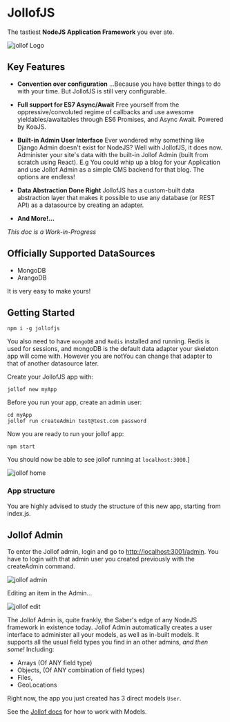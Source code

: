 # JollofJS

The tastiest **NodeJS Application Framework** you ever ate.

![jollof Logo](https://raw.github.com/iyobo/jollofjs/master/images/jollof.png)


## Key Features


- **Convention over configuration**
...Because you have better things to do with your time. But JollofJS is still very configurable.

- **Full support for ES7 Async/Await**
Free yourself from the oppressive/convoluted regime of callbacks and use awesome yieldables/awaitables
through ES6 Promises, and Async Await. Powered by KoaJS.


- **Built-in Admin User Interface**
Ever wondered why something like Django Admin doesn't exist for NodeJS? Well with JollofJS, it does now.
Administer your site's data with the built-in Jollof Admin (built from scratch using React).
E.g You could whip up a blog for your Application and use Jollof Admin as a simple CMS backend for that blog.
The options are endless!

- **Data Abstraction Done Right**
JollofJS has a custom-built data abstraction layer that makes it possible to use any database (or REST API) as a datasource by creating an adapter.

- **And More!...**

*This doc is a Work-in-Progress*


## Officially Supported DataSources

- MongoDB
- ArangoDB

It is very easy to make yours!


## Getting Started

```
npm i -g jollofjs
```
You also need to have `mongoDB` and `Redis` installed and running.
Redis is used for sessions, and mongoDB is the default data adapter your skeleton app will come with.
However you are notYou can change that adapter to that of another datasource later.


Create your JollofJS app with:
```
jollof new myApp
```

Before you run your app, create an admin user:
```
cd myApp
jollof run createAdmin test@test.com password
```

Now you are ready to run your jollof app:
```
npm start
```

You should now be able to see jollof running at `localhost:3000`.\]


![jollof home](https://raw.github.com/iyobo/jollofjs/master/images/home.png)


### App structure
You are highly advised to study the structure of this new app, starting from index.js.


## Jollof Admin

To enter the Jollof admin, login and go to [http://localhost:3001/admin](http://localhost:3001/admin).
You have to login with that admin user you created previously with the createAdmin command.

![jollof admin](https://raw.github.com/iyobo/jollofjs/master/images/admin.png)

Editing an item in the Admin...

![jollof edit](https://raw.github.com/iyobo/jollofjs/master/images/edit.png)


The Jollof Admin is, quite frankly, the Saber's edge of any NodeJS framework in existence today. 
Jollof Admin automatically creates a user interface to administer all your models, as well as in-built models.
It supports all the usual field types you find in an other admins, *and then some!* Including:
* Arrays (Of ANY field type)
* Objects, (Of ANY combination of field types)
* Files, 
* GeoLocations


Right now, the app you just created has 3 direct models `User`.

See the [Jollof docs](http://jollofjs.com) for how to work with Models.
